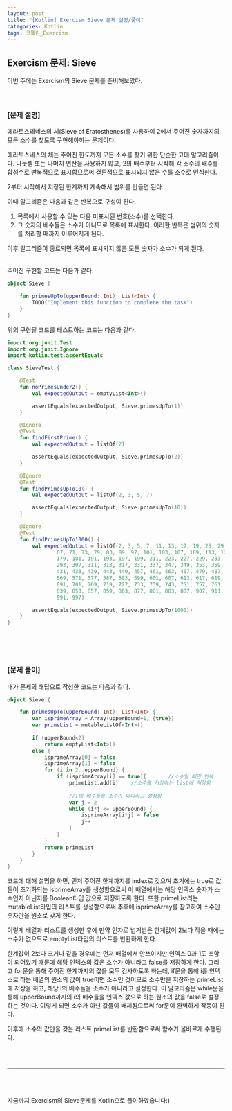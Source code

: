 ```yaml
---
layout: post
title: "[Kotlin] Exercism Sieve 문제 설명/풀이"
categories: Kotlin
tags: 코틀린_Exercism
---
```


## Exercism 문제: Sieve
이번 주에는 Exercism의 Sieve 문제를 준비해보았다.
<br/><br/><br/>

### &#91;문제 설명&#93;<br/>
에라토스테네스의 체(Sieve of Eratosthenes)를 사용하여 2에서 주어진 숫자까지의 모든 소수를 찾도록 구현해야하는 문제이다.

에라토스네스의 체는 주어진 한도까지 모든 소수를 찾기 위한 단순한 고대 알고리즘이다.
나눗셈 또는 나머지 연산을 사용하지 않고, 2의 배수부터 시작해 각 소수의 배수를 합성수로 반복적으로 표시함으로써 결론적으로 표시되지 않은 수를 소수로 인식한다.

2부터 시작해서 지정된 한계까지 계속해서 범위를 만들면 된다.

이때 알고리즘은 다음과 같은 반복으로 구성이 된다.
1. 목록에서 사용할 수 있는 다음 미표시된 번호(소수)를 선택한다.
2. 그 숫자의 배수들은 소수가 아니므로 목록에 표시한다.
이러한 반복은 범위의 숫자를 처리할 때까지 이루어지게 된다.

이후 알고리즘이 종료되면 목록에 표시되지 않은 모든 숫자가 소수가 되게 된다.


<br/>
주어진 구현할 코드는 다음과 같다.

```kotlin
object Sieve {

    fun primesUpTo(upperBound: Int): List<Int> {
        TODO("Implement this function to complete the task")
    }
}
```

위의 구현될 코드를 테스트하는 코드는 다음과 같다.
```kotlin
import org.junit.Test
import org.junit.Ignore
import kotlin.test.assertEquals

class SieveTest {

    @Test
    fun noPrimesUnder2() {
        val expectedOutput = emptyList<Int>()

        assertEquals(expectedOutput, Sieve.primesUpTo(1))
    }

    @Ignore
    @Test
    fun findFirstPrime() {
        val expectedOutput = listOf(2)

        assertEquals(expectedOutput, Sieve.primesUpTo(2))
    }

    @Ignore
    @Test
    fun findPrimesUpTo10() {
        val expectedOutput = listOf(2, 3, 5, 7)

        assertEquals(expectedOutput, Sieve.primesUpTo(10))
    }

    @Ignore
    @Test
    fun findPrimesUpTo1000() {
        val expectedOutput = listOf(2, 3, 5, 7, 11, 13, 17, 19, 23, 29, 31, 37, 41, 43, 47, 53, 59, 61,
                67, 71, 73, 79, 83, 89, 97, 101, 103, 107, 109, 113, 127, 131, 137, 139, 149, 151, 157, 163, 167, 173,
                179, 181, 191, 193, 197, 199, 211, 223, 227, 229, 233, 239, 241, 251, 257, 263, 269, 271, 277, 281, 283,
                293, 307, 311, 313, 317, 331, 337, 347, 349, 353, 359, 367, 373, 379, 383, 389, 397, 401, 409, 419, 421,
                431, 433, 439, 443, 449, 457, 461, 463, 467, 479, 487, 491, 499, 503, 509, 521, 523, 541, 547, 557, 563,
                569, 571, 577, 587, 593, 599, 601, 607, 613, 617, 619, 631, 641, 643, 647, 653, 659, 661, 673, 677, 683,
                691, 701, 709, 719, 727, 733, 739, 743, 751, 757, 761, 769, 773, 787, 797, 809, 811, 821, 823, 827, 829,
                839, 853, 857, 859, 863, 877, 881, 883, 887, 907, 911, 919, 929, 937, 941, 947, 953, 967, 971, 977, 983,
                991, 997)

        assertEquals(expectedOutput, Sieve.primesUpTo(1000))
    }
}

```

<br/><br/><br/>

### &#91;문제 풀이&#93;<br/>
내가 문제의 해답으로 작성한 코드는 다음과 같다.

```kotlin
object Sieve {

    fun primesUpTo(upperBound: Int): List<Int> {
        var isprimeArray = Array(upperBound+1, {true})
		var primeList = mutableListOf<Int>()
		
		if (upperBound<2)
			return emptyList<Int>()
		else {
			isprimeArray[0] = false
			isprimeArray[1] = false
			for (i in 2..upperBound) {
				if (isprimeArray[i] == true){		//소수일 때만 반복
					primeList.add(i)	//소수를 저장하는 list에 저장함
					
					//i의 배수들을 소수가 아니라고 설정함
					var j = 2
					while (i*j <= upperBound) {
						isprimeArray[i*j] = false
						j++
					}
				}
			}
			return primeList
		}
    }
}
```

코드에 대해 설명을 하면, 먼저 주어진 한계까지를 index로 갖으며 초기에는 true로 값들이 초기화되는 isprimeArray를 생성함으로써 이 배열에서는 해당 인덱스 숫자가 소수인지 아닌지를 Boolean타입 값으로 저장하도록 한다.
또한 primeList라는 mutableList타입의 리스트를 생성함으로써 추후에 isprimeArray를 참고하여 소수인 숫자만을 원소로 갖게 한다.

이렇게 배열과 리스트를 생성한 후에 만약 인자로 넘겨받은 한계값이 2보다 작을 때에는 소수가 없으므로 emptyList타입의 리스트를 반환하게 한다.

한계값이 2보다 크거나 같을 경우에는 먼저 배열에서 안쓰이지만 인덱스 0과 1도 포함이 되어있기 때문에 해당 인덱스의 값은 소수가 아니라고 false를 저장하게 한다. 
그리고 for문을 통해 주어진 한계까지의 값을 모두 검사하도록 하는데, 
if문을 통해 i를 인덱스로 하는 배열의 원소의 값이 true이면 소수인 것이므로 소수만을 저장하는 primeList에 저장을 하고,
해당 i의 배수들을 소수가 아니라고 설정한다. 
이 알고리즘은 while문을 통해 upperBound까지의 i의 배수들을 인덱스 값으로 하는 원소의 값을 false로 설정하는 것이다.
이렇게 되면 소수가 아닌 값들이 배제됨으로써 for문이 완벽하게 작동이 된다.

이후에 소수의 값만을 갖는 리스트 primeList를 반환함으로써 함수가 올바르게 수행된다.

<br/><br/>
<hr/>
<br/><br/>

지금까지 Exercism의 Sieve문제를 Kotlin으로 풀이하였습니다:)

